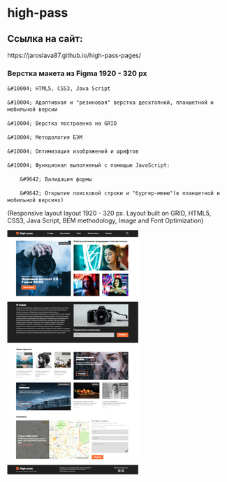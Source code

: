 # high-pass
<h2>Cсылка на сайт:</h2> https://jaroslava87.github.io/high-pass-pages/

<h3>Верстка макета из Figma 1920 - 320 px</h3> 

	&#10004; HTML5, CSS3, Java Script

	&#10004; Адаптивная и "резиновая" верстка десктопной, планшетной и мобильной версии

	&#10004; Верстка построенна на GRID

	&#10004; Mетодология БЭМ

	&#10004; Оптимизация изображений и шрифтов

	&#10004; Функционал выполненый с помощью JavaScript:

    	&#9642; Валидация формы

    	&#9642; Открытие поисковой строки и "бургер-меню"(в планшетной и мобильной версиях)

(Responsive layout layout 1920 - 320 px. Layout built on GRID, HTML5, CSS3, Java Script, 
BEM methodology, Image and Font Optimization) 

<img src="https://github.com/jaroslava87/high-pass/blob/main/img/high-pass-preview.jpg" width="300px">


